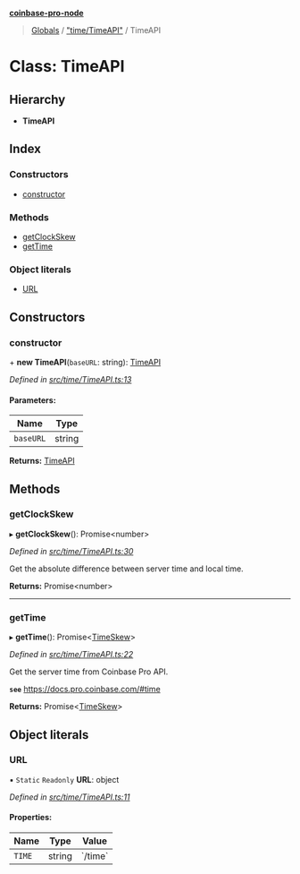 **[coinbase-pro-node](../README.md)**

> [Globals](../globals.md) / ["time/TimeAPI"](../modules/_time_timeapi_.md) / TimeAPI

# Class: TimeAPI

## Hierarchy

- **TimeAPI**

## Index

### Constructors

- [constructor](_time_timeapi_.timeapi.md#constructor)

### Methods

- [getClockSkew](_time_timeapi_.timeapi.md#getclockskew)
- [getTime](_time_timeapi_.timeapi.md#gettime)

### Object literals

- [URL](_time_timeapi_.timeapi.md#url)

## Constructors

### constructor

\+ **new TimeAPI**(`baseURL`: string): [TimeAPI](_time_timeapi_.timeapi.md)

_Defined in [src/time/TimeAPI.ts:13](https://github.com/bennycode/coinbase-pro-node/blob/e6678df/src/time/TimeAPI.ts#L13)_

#### Parameters:

| Name      | Type   |
| --------- | ------ |
| `baseURL` | string |

**Returns:** [TimeAPI](_time_timeapi_.timeapi.md)

## Methods

### getClockSkew

▸ **getClockSkew**(): Promise<number\>

_Defined in [src/time/TimeAPI.ts:30](https://github.com/bennycode/coinbase-pro-node/blob/e6678df/src/time/TimeAPI.ts#L30)_

Get the absolute difference between server time and local time.

**Returns:** Promise<number\>

---

### getTime

▸ **getTime**(): Promise<[TimeSkew](../interfaces/_time_timeapi_.timeskew.md)\>

_Defined in [src/time/TimeAPI.ts:22](https://github.com/bennycode/coinbase-pro-node/blob/e6678df/src/time/TimeAPI.ts#L22)_

Get the server time from Coinbase Pro API.

**`see`** https://docs.pro.coinbase.com/#time

**Returns:** Promise<[TimeSkew](../interfaces/_time_timeapi_.timeskew.md)\>

## Object literals

### URL

▪ `Static` `Readonly` **URL**: object

_Defined in [src/time/TimeAPI.ts:11](https://github.com/bennycode/coinbase-pro-node/blob/e6678df/src/time/TimeAPI.ts#L11)_

#### Properties:

| Name   | Type   | Value     |
| ------ | ------ | --------- |
| `TIME` | string | \`/time\` |
